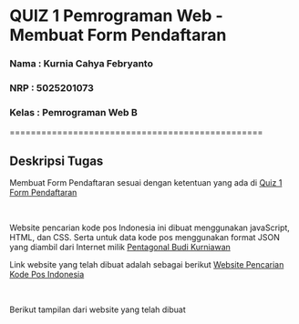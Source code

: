 # QUIZ 1 Pemrograman Web - Membuat Form Pendaftaran

### Nama   : Kurnia Cahya Febryanto 
### NRP    : 5025201073 
### Kelas  : Pemrograman Web B 

================================================

## Deskripsi Tugas
Membuat Form Pendaftaran sesuai dengan ketentuan yang ada di <a href="http://fajarbaskoro.blogspot.com/2022/09/quiz-html-1.html">Quiz 1 Form Pendaftaran</a>

</br>

Website pencarian kode pos Indonesia ini dibuat menggunakan javaScript, HTML, dan CSS. Serta untuk data kode pos menggunakan format JSON yang diambil dari Internet milik <a href="https://github.com/pentagonal/Indonesia-Postal-Code">Pentagonal Budi Kurniawan</a>

Link website yang telah dibuat adalah sebagai berikut <a href="https://kurniacf.github.io/pencarian-kodepos/">Website Pencarian Kode Pos Indonesia</a>

<br/>

Berikut tampilan dari website yang telah dibuat 

</br>
